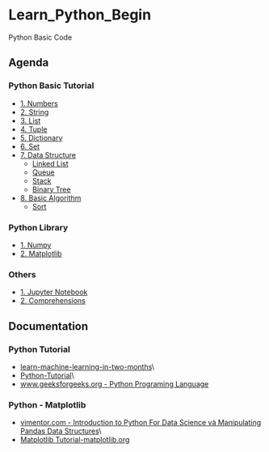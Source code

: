 # Learn_Python_Begin
Python Basic Code

## Agenda
   ### Python Basic Tutorial
   - [1. Numbers](https://github.com/ChrisZangNam/Learn_Python_Begin/tree/master/Numbers)
   - [2. String](https://github.com/ChrisZangNam/Learn_Python_Begin/tree/master/String)
   - [3. List](https://github.com/ChrisZangNam/Learn_Python_Begin/tree/master/List)
   - [4. Tuple](https://github.com/ChrisZangNam/Learn_Python_Begin/tree/master/Tuple)
   - [5. Dictionary](https://github.com/ChrisZangNam/Learn_Python_Begin/tree/master/Dictionary)
   - [6. Set](https://github.com/ChrisZangNam/Learn_Python_Begin/tree/master/Set)
   - [7. Data Structure]()
     * [Linked List](https://github.com/ChrisZangNam/Learn_Python_Begin/tree/master/Linked-List)
     * [Queue](https://github.com/ChrisZangNam/Learn_Python_Begin/tree/master/Queue)
     * [Stack](https://github.com/ChrisZangNam/Learn_Python_Begin/tree/master/Stack)
     * [Binary Tree](https://github.com/ChrisZangNam/Learn_Python_Begin/tree/master/Binary-Tree)
   - [8. Basic Algorithm]()
     * [Sort](https://github.com/ChrisZangNam/Learn_Python_Begin/tree/master/Algorithm/Sort)

   ### Python Library
   - [1. Numpy](https://github.com/ChrisZangNam/Learn_Python_Begin/tree/master/Numpy)
   - [2. Matplotlib](https://github.com/ChrisZangNam/Learn_Python_Begin/tree/master/Matplotlib)
   
   ### Others
   - [1. Jupyter Notebook](https://github.com/ChrisZangNam/Learn_Python_Begin/tree/master/Jupyter-Notebook)
   - [2. Comprehensions](https://github.com/ChrisZangNam/Learn_Python_Begin/tree/master/Comprehensions)

## Documentation
  
  ### Python Tutorial
 -    [learn-machine-learning-in-two-months](https://github.com/bangoc123/learn-machine-learning-in-two-months)\
 -    [Python-Tutorial](https://www.tutorialspoint.com/python/index.htm)\
 -    [www.geeksforgeeks.org - Python Programing Language](https://www.geeksforgeeks.org/python-programming-language/)
  
  
  ### Python - Matplotlib
  -   [vimentor.com - Introduction to Python For Data Science và Manipulating Pandas Data Structures](https://vimentor.com/vi/lesson/1-mo-dau-2)\
  -   [Matplotlib Tutorial-matplotlib.org](https://matplotlib.org/tutorials/index.html)


